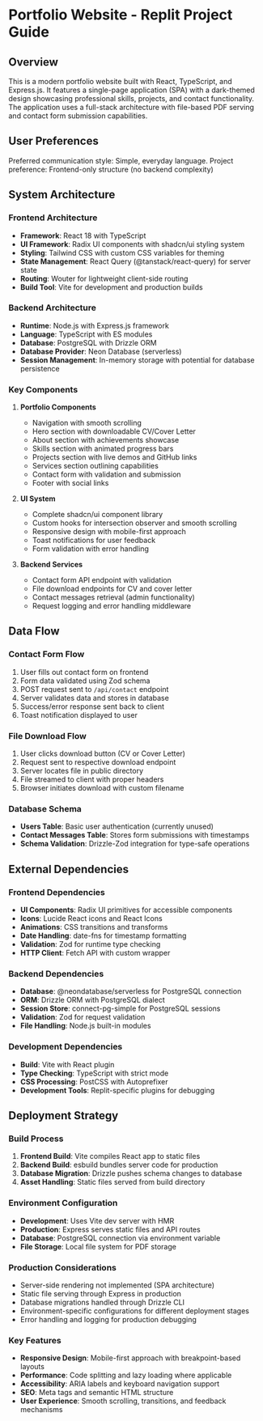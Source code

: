 # Portfolio Website - Replit Project Guide

## Overview

This is a modern portfolio website built with React, TypeScript, and Express.js. It features a single-page application (SPA) with a dark-themed design showcasing professional skills, projects, and contact functionality. The application uses a full-stack architecture with file-based PDF serving and contact form submission capabilities.

## User Preferences

Preferred communication style: Simple, everyday language.
Project preference: Frontend-only structure (no backend complexity)

## System Architecture

### Frontend Architecture
- **Framework**: React 18 with TypeScript
- **UI Framework**: Radix UI components with shadcn/ui styling system
- **Styling**: Tailwind CSS with custom CSS variables for theming
- **State Management**: React Query (@tanstack/react-query) for server state
- **Routing**: Wouter for lightweight client-side routing
- **Build Tool**: Vite for development and production builds

### Backend Architecture
- **Runtime**: Node.js with Express.js framework
- **Language**: TypeScript with ES modules
- **Database**: PostgreSQL with Drizzle ORM
- **Database Provider**: Neon Database (serverless)
- **Session Management**: In-memory storage with potential for database persistence

### Key Components

1. **Portfolio Components**
   - Navigation with smooth scrolling
   - Hero section with downloadable CV/Cover Letter
   - About section with achievements showcase
   - Skills section with animated progress bars
   - Projects section with live demos and GitHub links
   - Services section outlining capabilities
   - Contact form with validation and submission
   - Footer with social links

2. **UI System**
   - Complete shadcn/ui component library
   - Custom hooks for intersection observer and smooth scrolling
   - Responsive design with mobile-first approach
   - Toast notifications for user feedback
   - Form validation with error handling

3. **Backend Services**
   - Contact form API endpoint with validation
   - File download endpoints for CV and cover letter
   - Contact messages retrieval (admin functionality)
   - Request logging and error handling middleware

## Data Flow

### Contact Form Flow
1. User fills out contact form on frontend
2. Form data validated using Zod schema
3. POST request sent to `/api/contact` endpoint
4. Server validates data and stores in database
5. Success/error response sent back to client
6. Toast notification displayed to user

### File Download Flow
1. User clicks download button (CV or Cover Letter)
2. Request sent to respective download endpoint
3. Server locates file in public directory
4. File streamed to client with proper headers
5. Browser initiates download with custom filename

### Database Schema
- **Users Table**: Basic user authentication (currently unused)
- **Contact Messages Table**: Stores form submissions with timestamps
- **Schema Validation**: Drizzle-Zod integration for type-safe operations

## External Dependencies

### Frontend Dependencies
- **UI Components**: Radix UI primitives for accessible components
- **Icons**: Lucide React icons and React Icons
- **Animations**: CSS transitions and transforms
- **Date Handling**: date-fns for timestamp formatting
- **Validation**: Zod for runtime type checking
- **HTTP Client**: Fetch API with custom wrapper

### Backend Dependencies
- **Database**: @neondatabase/serverless for PostgreSQL connection
- **ORM**: Drizzle ORM with PostgreSQL dialect
- **Session Store**: connect-pg-simple for PostgreSQL sessions
- **Validation**: Zod for request validation
- **File Handling**: Node.js built-in modules

### Development Dependencies
- **Build**: Vite with React plugin
- **Type Checking**: TypeScript with strict mode
- **CSS Processing**: PostCSS with Autoprefixer
- **Development Tools**: Replit-specific plugins for debugging

## Deployment Strategy

### Build Process
1. **Frontend Build**: Vite compiles React app to static files
2. **Backend Build**: esbuild bundles server code for production
3. **Database Migration**: Drizzle pushes schema changes to database
4. **Asset Handling**: Static files served from build directory

### Environment Configuration
- **Development**: Uses Vite dev server with HMR
- **Production**: Express serves static files and API routes
- **Database**: PostgreSQL connection via environment variable
- **File Storage**: Local file system for PDF storage

### Production Considerations
- Server-side rendering not implemented (SPA architecture)
- Static file serving through Express in production
- Database migrations handled through Drizzle CLI
- Environment-specific configurations for different deployment stages
- Error handling and logging for production debugging

### Key Features
- **Responsive Design**: Mobile-first approach with breakpoint-based layouts
- **Performance**: Code splitting and lazy loading where applicable
- **Accessibility**: ARIA labels and keyboard navigation support
- **SEO**: Meta tags and semantic HTML structure
- **User Experience**: Smooth scrolling, transitions, and feedback mechanisms